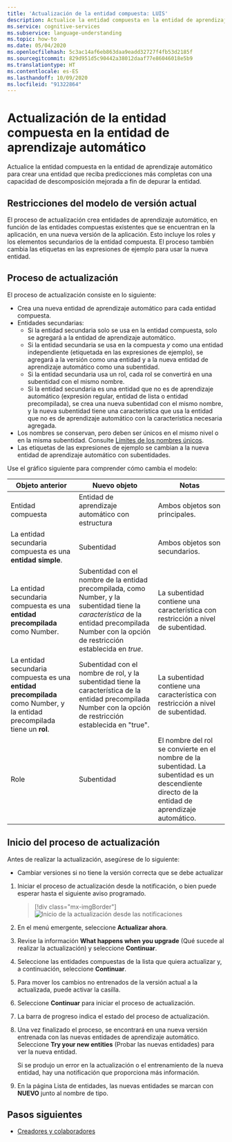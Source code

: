 ```yaml
---
title: 'Actualización de la entidad compuesta: LUIS'
description: Actualice la entidad compuesta en la entidad de aprendizaje automático con el proceso de actualización en el portal de LUIS.
ms.service: cognitive-services
ms.subservice: language-understanding
ms.topic: how-to
ms.date: 05/04/2020
ms.openlocfilehash: 5c3ac14af6eb863daa9eadd32727f4fb53d2185f
ms.sourcegitcommit: 829d951d5c90442a38012daaf77e86046018e5b9
ms.translationtype: HT
ms.contentlocale: es-ES
ms.lasthandoff: 10/09/2020
ms.locfileid: "91322864"
---
```

# <a name="upgrade-composite-entity-to-machine-learning-entity"></a>Actualización de la entidad compuesta en la entidad de aprendizaje automático

Actualice la entidad compuesta en la entidad de aprendizaje automático para crear una entidad que reciba predicciones más completas con una capacidad de descomposición mejorada a fin de depurar la entidad.

## <a name="current-version-model-restrictions"></a>Restricciones del modelo de versión actual

El proceso de actualización crea entidades de aprendizaje automático, en función de las entidades compuestas existentes que se encuentran en la aplicación, en una nueva versión de la aplicación. Esto incluye los roles y los elementos secundarios de la entidad compuesta. El proceso también cambia las etiquetas en las expresiones de ejemplo para usar la nueva entidad.

## <a name="upgrade-process"></a>Proceso de actualización

El proceso de actualización consiste en lo siguiente:
* Crea una nueva entidad de aprendizaje automático para cada entidad compuesta.
* Entidades secundarias:
    * Si la entidad secundaria solo se usa en la entidad compuesta, solo se agregará a la entidad de aprendizaje automático.
    * Si la entidad secundaria se usa en la compuesta _y_ como una entidad independiente (etiquetada en las expresiones de ejemplo), se agregará a la versión como una entidad y a la nueva entidad de aprendizaje automático como una subentidad.
    * Si la entidad secundaria usa un rol, cada rol se convertirá en una subentidad con el mismo nombre.
    * Si la entidad secundaria es una entidad que no es de aprendizaje automático (expresión regular, entidad de lista o entidad precompilada), se crea una nueva subentidad con el mismo nombre, y la nueva subentidad tiene una característica que usa la entidad que no es de aprendizaje automático con la característica necesaria agregada.
* Los nombres se conservan, pero deben ser únicos en el mismo nivel o en la misma subentidad. Consulte [Límites de los nombres únicos](luis-boundaries.md#name-uniqueness).
* Las etiquetas de las expresiones de ejemplo se cambian a la nueva entidad de aprendizaje automático con subentidades.

Use el gráfico siguiente para comprender cómo cambia el modelo:

|Objeto anterior|Nuevo objeto|Notas|
|--|--|--|
|Entidad compuesta|Entidad de aprendizaje automático con estructura|Ambos objetos son principales.|
|La entidad secundaria compuesta es una **entidad simple**.|Subentidad|Ambos objetos son secundarios.|
|La entidad secundaria compuesta es una **entidad precompilada** como Number.|Subentidad con el nombre de la entidad precompilada, como Number, y la subentidad tiene la _característica_ de la entidad precompilada Number con la opción de restricción establecida en _true_.|La subentidad contiene una característica con restricción a nivel de subentidad.|
|La entidad secundaria compuesta es una **entidad precompilada** como Number, y la entidad precompilada tiene un **rol**.|Subentidad con el nombre de rol, y la subentidad tiene la característica de la entidad precompilada Number con la opción de restricción establecida en "true".|La subentidad contiene una característica con restricción a nivel de subentidad.|
|Role|Subentidad|El nombre del rol se convierte en el nombre de la subentidad. La subentidad es un descendiente directo de la entidad de aprendizaje automático.|

## <a name="begin-upgrade-process"></a>Inicio del proceso de actualización

Antes de realizar la actualización, asegúrese de lo siguiente:

* Cambiar versiones si no tiene la versión correcta que se debe actualizar


1. Iniciar el proceso de actualización desde la notificación, o bien puede esperar hasta el siguiente aviso programado.

    > [!div class="mx-imgBorder"]
    > ![Inicio de la actualización desde las notificaciones](./media/update-composite-entity/notification-begin-update.png)

1. En el menú emergente, seleccione **Actualizar ahora**.

1. Revise la información **What happens when you upgrade** (Qué sucede al realizar la actualización) y seleccione **Continuar**.

1. Seleccione las entidades compuestas de la lista que quiera actualizar y, a continuación, seleccione **Continuar**.

1. Para mover los cambios no entrenados de la versión actual a la actualizada, puede activar la casilla.

1. Seleccione **Continuar** para iniciar el proceso de actualización.

1. La barra de progreso indica el estado del proceso de actualización.

1. Una vez finalizado el proceso, se encontrará en una nueva versión entrenada con las nuevas entidades de aprendizaje automático. Seleccione **Try your new entities** (Probar las nuevas entidades) para ver la nueva entidad.

    Si se produjo un error en la actualización o el entrenamiento de la nueva entidad, hay una notificación que proporciona más información.

1. En la página Lista de entidades, las nuevas entidades se marcan con **NUEVO** junto al nombre de tipo.

## <a name="next-steps"></a>Pasos siguientes

* [Creadores y colaboradores](luis-how-to-collaborate.md)